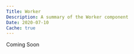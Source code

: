 ```yaml
---
Title: Worker
Description: A summary of the Worker component
Date: 2020-07-10
Cache: true
---
```

Coming Soon